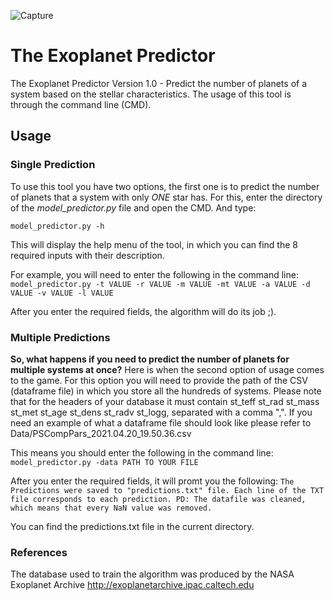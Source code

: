 ![Capture](https://user-images.githubusercontent.com/78832141/126161425-0f24c163-972e-455a-b3f0-bd2325923492.PNG)
# The Exoplanet Predictor
The Exoplanet Predictor Version 1.0 - Predict the number of planets of a system based on the stellar characteristics. The usage of this tool is through the command line (CMD). 

## Usage

### Single Prediction

To use this tool you have two options, the first one is to predict the number of planets that a system with only *ONE* star has. For this, enter the directory of the *model_predictor.py* file and open the CMD. And type:

`model_predictor.py -h`

This will display the help menu of the tool, in which you can find the 8 required inputs with their description.

For example, you will need to enter the following in the command line: `model_predictor.py -t VALUE -r VALUE -m VALUE -mt VALUE -a VALUE -d VALUE -v VALUE -l VALUE`

After you enter the required fields, the algorithm will do its job ;).

### Multiple Predictions

**So, what happens if you need to predict the number of planets for multiple systems at once?** Here is when the second option of usage comes to the game. For this option you will need to provide the path of the CSV (dataframe file) in which you store all the hundreds of systems. Please note that for the headers of your database it must contain st_teff  st_rad  st_mass  st_met  st_age  st_dens  st_radv st_logg, separated with a comma ",". If you need an example of what a dataframe file should look like please refer to Data/PSCompPars_2021.04.20_19.50.36.csv

This means you should enter the following in the command line: `model_predictor.py -data PATH TO YOUR FILE`

After you enter the required fields, it will promt you the following: `The Predictions were saved to "predictions.txt" file. Each line of the TXT file corresponds to each prediction. PD: The datafile was cleaned, which means that every NaN value was removed.` 
 
You can find the predictions.txt file in the current directory.


### References
The database used to train the algorithm was produced by the NASA Exoplanet Archive  http://exoplanetarchive.ipac.caltech.edu
